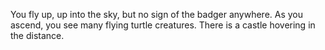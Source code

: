 You fly up, up into the sky, but no sign of the badger anywhere. 
As you ascend, you see many flying turtle creatures. There is a castle hovering in the distance.